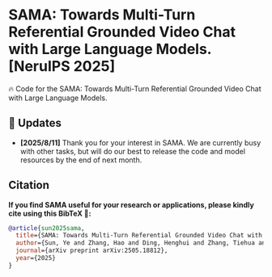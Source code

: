 # SAMA: Towards Multi-Turn Referential Grounded Video Chat with Large Language Models. [NeruIPS 2025]
🔥 Code for the SAMA: Towards Multi-Turn Referential Grounded Video Chat with Large Language Models. 

## :rocket: Updates 

* **[2025/8/11]** Thank you for your interest in SAMA. We are currently busy with other tasks, but will do our best to release the code and model resources by the end of next month.

## Citation
**If you find SAMA useful for your research or applications, please kindly cite using this BibTeX 🙏:**
```bibtex
@article{sun2025sama,
  title={SAMA: Towards Multi-Turn Referential Grounded Video Chat with Large Language Models},
  author={Sun, Ye and Zhang, Hao and Ding, Henghui and Zhang, Tiehua and Ma, Xingjun and Jiang, Yu-Gang},
  journal={arXiv preprint arXiv:2505.18812},
  year={2025}
}
```
